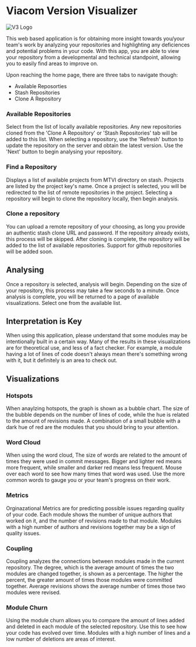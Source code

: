 # Viacom Version Visualizer

![V3 Logo](https://stash.mtvi.com/projects/ME/repos/v3/browse/static/images/V3_Logo.svg)

This web based application is for obtaining more insight towards you/your team's work by analyzing your repositories and highlighting any deficiences and potential problems in your code. With this app, you are able to view your repository from a developmental and technical standpoint, allowing you to easily find areas to improve on.

Upon reaching the home page, there are three tabs to navigate though:

* Available Reposorties
* Stash Repositories
* Clone A Repository

### Available Repositories

Select from the list of locally available repositories. Any new repositories cloned from the 'Clone A Repository' or 'Stash Repositories' tab will be added to this list. When selecting a repository, use the 'Refresh' button to update the repository on the server and obtain the latest version. Use the 'Next' button to begin analysing your repository.

### Find a Repository

Displays a list of available projects from MTVI directory on stash. Projects are listed by the project key's name. Once a project is selected, you will be redirected to the list of remote repositories in the project. Selecting a repository will begin to clone the repository locally, then begin analysis.

### Clone a repository

You can upload a remote repository of your choosing, as long you provide an authentic stash clone URL and password. If the repository already exists, this process will be skipped. After cloning is complete, the repository will be added to the list of available repositories. Support for github repositories will be added soon.

## Analysing

Once a repository is selected, analysis will begin. Depending on the size of your repository, this process may take a few seconds to a minute. Once analysis is complete, you will be returned to a page of available visualizations. Select one from the available list.

## Interpretation is Key

When using this application, please understand that some modules may be intentionally built in a certain way. Many of the results in these visualizations are for theoretical use, and less of a fact checker. For example, a module having a lot of lines of code doesn't always mean there's something wrong with it, but it definitely is an area to check out.

## Visualizations

### Hotspots

When anaylzing hotspots, the graph is shown as a bubble chart. The size of the bubble depends on the number of lines of code, while the hue is related to the amount of revisions made. A combination of a small bubble with a dark hue of red are the modules that you should bring to your attention.

### Word Cloud

When using the word cloud, The size of words are related to the amount of times they were used in commit messages. Bigger and lighter red means more frequent, while smaller and darker red means less frequent. Mouse over each word to see how many times that word was used. Use the more common words to gauge you or your team's progress on their work.

### Metrics

Orginazational Metrics are for predicting possible issues regarding quality of your code. Each module shows the number of unique authors that worked on it, and the number of revisions made to that module. Modules with a high number of authors and revisions together may be a sign of quality issues.

### Coupling

Coupling analyzes the connections between modules made in the current repository. The degree, which is the average amount of times the two modules are changed together, is shown as a percentage. The higher the percent, the greater amount of times those modules were committed together. Average revisions shows the average number of times those two modules were revised.

### Module Churn

Using the module churn allows you to compare the amount of lines added and deleted in each module of the selected repository. Use this to see how your code has evolved over time. Modules with a high number of lines and a low number of deletions are areas of interest.